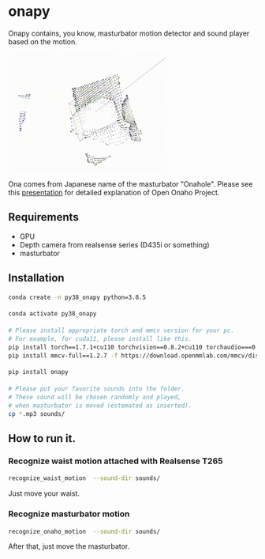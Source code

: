# onapy
Onapy contains, you know, masturbator motion detector and sound player based on the motion.

![](main_image.gif)

Ona comes from Japanese name of the masturbator "Onahole".
Please see this [presentation](https://www.youtube.com/watch?v=W3vWto6AU9Y&t=5s) for detailed explanation of Open Onaho Project.

## Requirements
* GPU
* Depth camera from realsense series (D435i or something)
* masturbator

## Installation

```bash
conda create -n py38_onapy python=3.8.5

conda activate py38_onapy

# Please install appropriate torch and mmcv version for your pc.
# For example, for cuda11, please install like this.
pip install torch==1.7.1+cu110 torchvision==0.8.2+cu110 torchaudio===0.7.2 -f https://download.pytorch.org/whl/torch_stable.html
pip install mmcv-full==1.2.7 -f https://download.openmmlab.com/mmcv/dist/cu110/torch1.7.0/index.html

pip install onapy

# Please put your favorite sounds into the folder.
# These sound will be chosen randomly and played,
# when masturbator is moved (estemated as inserted).
cp *.mp3 sounds/
```

## How to run it.
### Recognize waist motion attached with Realsense T265
```bash
recognize_waist_motion  --sound-dir sounds/
```
Just move your waist.

### Recognize masturbator motion
```bash
recognize_onaho_motion  --sound-dir sounds/
```

After that, just move the masturbator.